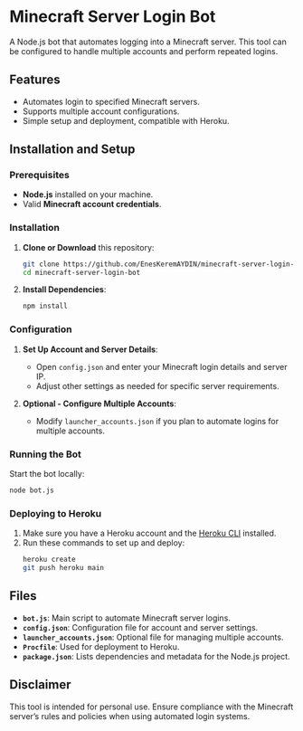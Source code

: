 # Minecraft Server Login Bot

A Node.js bot that automates logging into a Minecraft server. This tool can be configured to handle multiple accounts and perform repeated logins.

## Features

- Automates login to specified Minecraft servers.
- Supports multiple account configurations.
- Simple setup and deployment, compatible with Heroku.

## Installation and Setup

### Prerequisites

- **Node.js** installed on your machine.
- Valid **Minecraft account credentials**.

### Installation

1. **Clone or Download** this repository:
   ```bash
   git clone https://github.com/EnesKeremAYDIN/minecraft-server-login-bot.git
   cd minecraft-server-login-bot
   ```

2. **Install Dependencies**:
   ```bash
   npm install
   ```

### Configuration

1. **Set Up Account and Server Details**:
   - Open `config.json` and enter your Minecraft login details and server IP.
   - Adjust other settings as needed for specific server requirements.

2. **Optional - Configure Multiple Accounts**:
   - Modify `launcher_accounts.json` if you plan to automate logins for multiple accounts.

### Running the Bot

Start the bot locally:
```bash
node bot.js
```

### Deploying to Heroku

1. Make sure you have a Heroku account and the [Heroku CLI](https://devcenter.heroku.com/articles/heroku-cli) installed.
2. Run these commands to set up and deploy:
   ```bash
   heroku create
   git push heroku main
   ```

## Files

- **`bot.js`**: Main script to automate Minecraft server logins.
- **`config.json`**: Configuration file for account and server settings.
- **`launcher_accounts.json`**: Optional file for managing multiple accounts.
- **`Procfile`**: Used for deployment to Heroku.
- **`package.json`**: Lists dependencies and metadata for the Node.js project.

## Disclaimer

This tool is intended for personal use. Ensure compliance with the Minecraft server’s rules and policies when using automated login systems.
